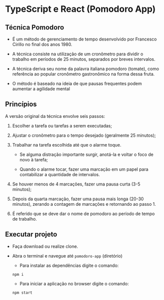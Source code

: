 # TypeScript e React (Pomodoro App)

## Técnica Pomodoro

- É um método de gerenciamento de tempo desenvolvido por Francesco Cirillo no final dos anos 1980.

- A técnica consiste na utilização de um cronômetro para dividir o trabalho em períodos de 25 minutos, separados por breves intervalos.

- A técnica deriva seu nome da palavra italiana pomodoro (tomate), como referência ao popular cronômetro gastronômico na forma dessa fruta.

- O método é baseado na ideia de que pausas frequentes podem aumentar a agilidade mental

## Princípios

A versão original da técnica envolve seis passos:

1. Escolher a tarefa ou tarefas a serem executadas;

2. Ajustar o cronômetro para o tempo desejado (geralmente 25 minutos);

3. Trabalhar na tarefa escolhida até que o alarme toque.
    - Se alguma distração importante surgir, anotá-la e voltar o foco de novo à tarefa;

    - Quando o alarme tocar, fazer uma marcação em um papel para contabilizar a quantidade de intervalos.

4. Se houver menos de 4 marcações, fazer uma pausa curta (3-5 minutos);

5. Depois da quarta marcação, fazer uma pausa mais longa (20-30 minutos), zerando a contagem de marcações e retornando ao passo 1.

6. É referido que se deve dar o nome de pomodoro ao período de tempo de trabalho.

## Executar projeto

- Faça download ou realize clone.

- Abra o terminal e navegue até ```pomodoro-app``` (diretório)

  - Para instalar as dependências digite o comando:

  ```
  npm i
  ```

  - Para iniciar a aplicação no browser digite o comando:

  ```
  npm start
  ```
